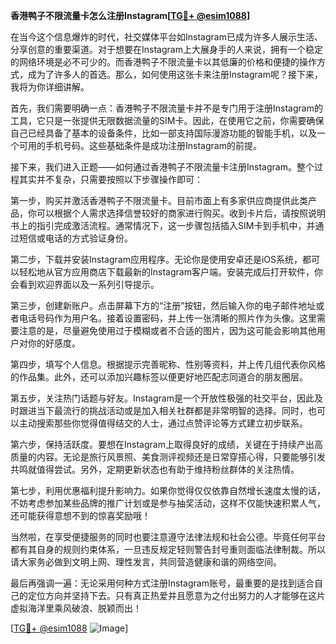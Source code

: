 **香港鸭子不限流量卡怎么注册Instagram[[TG💪+ @esim1088](https://t.me/s/esim1088)]**

在当今这个信息爆炸的时代，社交媒体平台如Instagram已成为许多人展示生活、分享创意的重要渠道。对于想要在Instagram上大展身手的人来说，拥有一个稳定的网络环境是必不可少的。而香港鸭子不限流量卡以其低廉的价格和便捷的操作方式，成为了许多人的首选。那么，如何使用这张卡来注册Instagram呢？接下来，我将为你详细讲解。

首先，我们需要明确一点：香港鸭子不限流量卡并不是专门用于注册Instagram的工具，它只是一张提供无限数据流量的SIM卡。因此，在使用它之前，你需要确保自己已经具备了基本的设备条件，比如一部支持国际漫游功能的智能手机，以及一个可用的手机号码。这些基础条件是成功注册Instagram的前提。

接下来，我们进入正题——如何通过香港鸭子不限流量卡注册Instagram。整个过程其实并不复杂，只需要按照以下步骤操作即可：

第一步，购买并激活香港鸭子不限流量卡。目前市面上有多家供应商提供此类产品，你可以根据个人需求选择信誉较好的商家进行购买。收到卡片后，请按照说明书上的指引完成激活流程。通常情况下，这一步骤包括插入SIM卡到手机中，并通过短信或电话的方式验证身份。

第二步，下载并安装Instagram应用程序。无论你是使用安卓还是iOS系统，都可以轻松地从官方应用商店下载最新的Instagram客户端。安装完成后打开软件，你会看到欢迎界面以及一系列引导提示。

第三步，创建新账户。点击屏幕下方的“注册”按钮，然后输入你的电子邮件地址或者电话号码作为用户名。接着设置密码，并上传一张清晰的照片作为头像。这里需要注意的是，尽量避免使用过于模糊或者不合适的图片，因为这可能会影响其他用户对你的好感度。

第四步，填写个人信息。根据提示完善昵称、性别等资料，并上传几组代表你风格的作品集。此外，还可以添加兴趣标签以便更好地匹配志同道合的朋友圈层。

第五步，关注热门话题与好友。Instagram是一个开放性极强的社交平台，因此及时跟进当下最流行的挑战活动或是加入相关社群都是非常明智的选择。同时，也可以主动搜索那些你觉得值得结交的人士，通过点赞评论等方式建立初步联系。

第六步，保持活跃度。要想在Instagram上取得良好的成绩，关键在于持续产出高质量的内容。无论是旅行风景照、美食测评视频还是日常穿搭心得，只要能够引发共鸣就值得尝试。另外，定期更新状态也有助于维持粉丝群体的关注热情。

第七步，利用优惠福利提升影响力。如果你觉得仅仅依靠自然增长速度太慢的话，不妨考虑参加某些品牌的推广计划或是参与抽奖活动，这样不仅能快速积累人气，还可能获得意想不到的惊喜奖励哦！

当然啦，在享受便捷服务的同时也要注意遵守法律法规和社会公德。毕竟任何平台都有其自身的规则约束体系，一旦违反规定轻则警告封号重则面临法律制裁。所以请大家务必做到文明上网、理性发言，共同营造健康和谐的网络空间。

最后再强调一遍：无论采用何种方式注册Instagram账号，最重要的是找到适合自己的定位方向并坚持下去。只有真正热爱并且愿意为之付出努力的人才能够在这片虚拟海洋里乘风破浪、脱颖而出！

[[TG💪+ @esim1088](https://t.me/s/esim1088) ![Image](https://i.postimg.cc/4NQfJmqS/Snipaste-2025-05-13-00-14-12.png)]